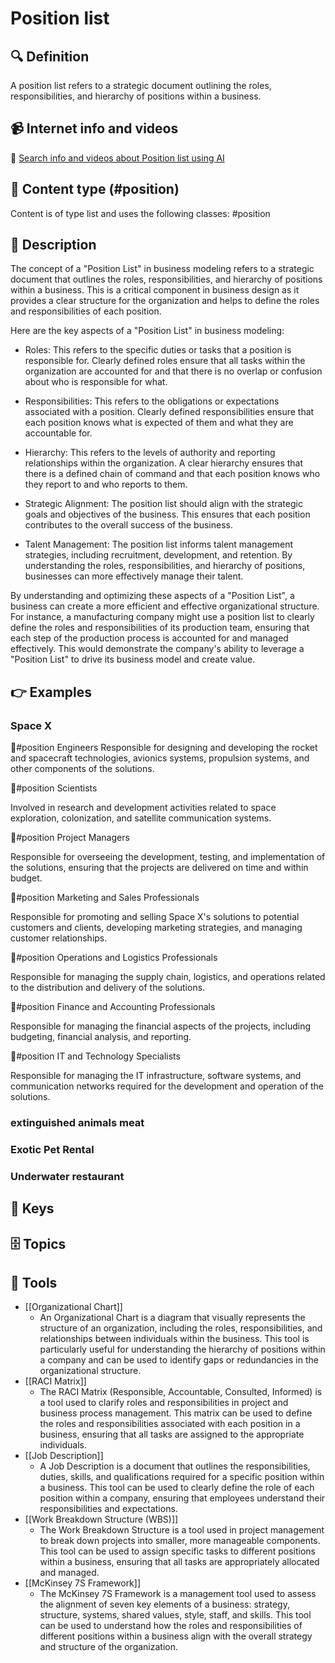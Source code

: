 
# Position list


## 🔍 Definition
A position list refers to a strategic document outlining the roles, responsibilities, and hierarchy of positions within a business.


## 📹 Internet info and videos
🤖 [Search info and videos about Position list using AI](https://www.perplexity.ai/search?q=videos+about+Position+list:+
)


## 📰 Content type (#position)
Content is of type list and uses the following classes: #position


## 📖 Description
  The concept of a "Position List" in business modeling refers to a strategic document that outlines the roles, responsibilities, and hierarchy of positions within a business. This is a critical component in business design as it provides a clear structure for the organization and helps to define the roles and responsibilities of each position. 
  
  Here are the key aspects of a "Position List" in business modeling:
  
  - Roles: This refers to the specific duties or tasks that a position is responsible for. Clearly defined roles ensure that all tasks within the organization are accounted for and that there is no overlap or confusion about who is responsible for what.
  
  - Responsibilities: This refers to the obligations or expectations associated with a position. Clearly defined responsibilities ensure that each position knows what is expected of them and what they are accountable for.
  
  - Hierarchy: This refers to the levels of authority and reporting relationships within the organization. A clear hierarchy ensures that there is a defined chain of command and that each position knows who they report to and who reports to them.
  
  - Strategic Alignment: The position list should align with the strategic goals and objectives of the business. This ensures that each position contributes to the overall success of the business.
  
  - Talent Management: The position list informs talent management strategies, including recruitment, development, and retention. By understanding the roles, responsibilities, and hierarchy of positions, businesses can more effectively manage their talent.
  
  By understanding and optimizing these aspects of a "Position List", a business can create a more efficient and effective organizational structure. For instance, a manufacturing company might use a position list to clearly define the roles and responsibilities of its production team, ensuring that each step of the production process is accounted for and managed effectively. This would demonstrate the company's ability to leverage a "Position List" to drive its business model and create value.


## 👉 Examples
  ### Space X
  🪪#position Engineers
  Responsible for designing and developing the rocket and spacecraft technologies, avionics systems, propulsion systems, and other components of the solutions.
  
  🪪#position Scientists
  
  Involved in research and development activities related to space exploration, colonization, and satellite communication systems.
  
  🪪#position Project Managers
  
  Responsible for overseeing the development, testing, and implementation of the solutions, ensuring that the projects are delivered on time and within budget.
  
  🪪#position Marketing and Sales Professionals
  
  Responsible for promoting and selling Space X's solutions to potential customers and clients, developing marketing strategies, and managing customer relationships.
  
  🪪#position Operations and Logistics Professionals
  
  Responsible for managing the supply chain, logistics, and operations related to the distribution and delivery of the solutions.
  
  🪪#position Finance and Accounting Professionals
  
  Responsible for managing the financial aspects of the projects, including budgeting, financial analysis, and reporting.
  
  🪪#position IT and Technology Specialists
  
  Responsible for managing the IT infrastructure, software systems, and communication networks required for the development and operation of the solutions.
  
  ### 
  
  ### extinguished animals meat
  
  ### Exotic Pet Rental
  
  ### Underwater restaurant
  


## 🔑 Keys
  


## 🗄️ Topics
  


## 🧰 Tools
  - [[Organizational Chart]]
    - An Organizational Chart is a diagram that visually represents the structure of an organization, including the roles, responsibilities, and relationships between individuals within the business. This tool is particularly useful for understanding the hierarchy of positions within a company and can be used to identify gaps or redundancies in the organizational structure.
  - [[RACI Matrix]]
    - The RACI Matrix (Responsible, Accountable, Consulted, Informed) is a tool used to clarify roles and responsibilities in project and business process management. This matrix can be used to define the roles and responsibilities associated with each position in a business, ensuring that all tasks are assigned to the appropriate individuals.
  - [[Job Description]]
    - A Job Description is a document that outlines the responsibilities, duties, skills, and qualifications required for a specific position within a business. This tool can be used to clearly define the role of each position within a company, ensuring that employees understand their responsibilities and expectations.
  - [[Work Breakdown Structure (WBS)]]
    - The Work Breakdown Structure is a tool used in project management to break down projects into smaller, more manageable components. This tool can be used to assign specific tasks to different positions within a business, ensuring that all tasks are appropriately allocated and managed.
  - [[McKinsey 7S Framework]]
    - The McKinsey 7S Framework is a management tool used to assess the alignment of seven key elements of a business: strategy, structure, systems, shared values, style, staff, and skills. This tool can be used to understand how the roles and responsibilities of different positions within a business align with the overall strategy and structure of the organization.
